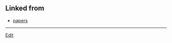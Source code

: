 ## Linked from

* [papers](papers.md)


----
[Edit](https://github.com/vitroid/vitroid.github.io/edit/master/MD/SMO1999.md)
